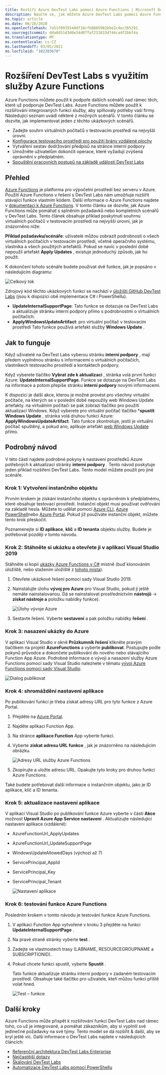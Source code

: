 ```yaml
---
title: Rozšíří Azure DevTest Labs pomocí Azure Functions | Microsoft Docs
description: Naučte se, jak můžete Azure DevTest Labs pomocí Azure Functions roztáhnout.
ms.topic: article
ms.date: 06/26/2020
ms.openlocfilehash: 7a51f0935540df18cfb8805902bbe2c4ec365291
ms.sourcegitcommit: dda0d51d3d0e34d07faf231033d744ca4f2bbf4a
ms.translationtype: MT
ms.contentlocale: cs-CZ
ms.lasthandoff: 03/05/2021
ms.locfileid: "102203670"
---
```

# <a name="use-azure-functions-to-extend-devtest-labs"></a>Rozšíření DevTest Labs s využitím služby Azure Functions
Azure Functions můžete použít k podpoře dalších scénářů nad rámec těch, které už podporuje DevTest Labs. Azure Functions můžete použít k rozšiřování integrovaných funkcí služby, aby splňovaly potřeby vaší firmy. Následující seznam uvádí některé z možných scénářů. V tomto článku se dozvíte, jak implementovat jeden z těchto ukázkových scénářů.

- Zadejte souhrn virtuálních počítačů v testovacím prostředí na nejvyšší úrovni.
- [Konfigurace testovacího prostředí pro použití brány vzdálené plochy](configure-lab-remote-desktop-gateway.md)
- Vytváření sestav dodržování předpisů na stránce interní podpory
- Umožněte uživatelům dokončit operace, které vyžadují zvýšená oprávnění v předplatném.
- [Spouštění pracovních postupů na základě událostí DevTest Labs](https://github.com/RogerBestMsft/DTL-SecureArtifactData)

## <a name="overview"></a>Přehled
[Azure Functions](../azure-functions/functions-overview.md) je platforma pro výpočetní prostředí bez serveru v Azure. Použití Azure Functions v řešení s DevTest Labs nám umožňuje rozšířit stávající funkce vlastním kódem. Další informace o Azure Functions najdete v [dokumentaci k Azure Functions](../azure-functions/functions-overview.md). V tomto článku se dozvíte, jak Azure Functions může pomáhat s splněním požadavků nebo kompletních scénářů v DevTest Labs. Tento článek obsahuje příklad poskytnutí souhrnu virtuálních počítačů v testovacím prostředí na nejvyšší úrovni, jak je znázorněno níže:

**Příklad požadavku/scénáře**: uživatelé můžou zobrazit podrobnosti o všech virtuálních počítačích v testovacím prostředí, včetně operačního systému, vlastníka a všech použitých artefaktů.  Pokud se navíc v poslední době nepoužil artefakt **Apply Updates** , existuje jednoduchý způsob, jak ho použít.

K dokončení tohoto scénáře budete používat dvě funkce, jak je popsáno v následujícím diagramu:  

![Celkový tok](./media/extend-devtest-labs-azure-functions/flow.png)

Zdrojový kód těchto ukázkových funkcí se nachází v [úložišti GitHub DevTest Labs](https://github.com/Azure/azure-devtestlab/tree/master/samples/DevTestLabs/AzureFunctions) (jsou k dispozici obě implementace C# i PowerShellu).

- **UpdateInternalSupportPage**: Tato funkce se dotazuje na DevTest Labs a aktualizuje stránku interní podpory přímo s podrobnostmi o virtuálních počítačích.
- **ApplyWindowsUpdateArtifact**: pro virtuální počítač v testovacím prostředí Tato funkce používá artefakt služby **Windows Update** .

## <a name="how-it-works"></a>Jak to funguje
Když uživatelé na DevTest Labs vyberou stránku **interní podpory** , mají předem vyplněnou stránku s informacemi o virtuálních počítačích, vlastníkech testovacího prostředí a kontaktech podpory.  

Když vyberete tlačítko **Vybrat zde k aktualizaci** , stránka volá první funkci Azure: **UpdateInternalSupportPage**. Funkce se dotazuje na DevTest Labs na informace a potom přepíše stránku **interní podpory** novými informacemi.

K dispozici je další akce, kterou je možné provést pro všechny virtuální počítače, na kterých se v poslední době nepoužily web Windows Update artefakty. na virtuálním počítači se pak zobrazí tlačítko pro použití aktualizací Windows. Když vyberete pro virtuální počítač tlačítko ***spustit Windows Update** , stránka volá druhou funkci Azure: **ApplyWindowsUpdateArtifact**. Tato funkce zkontroluje, jestli je virtuální počítač spuštěný, a pokud ano, aplikuje artefakt [web Windows Update](https://github.com/Azure/azure-devtestlab/tree/master/Artifacts/windows-install-windows-updates) přímo.

## <a name="step-by-step-walkthrough"></a>Podrobný návod
V této části najdete podrobné pokyny k nastavení prostředků Azure potřebných k aktualizaci stránky **interní podpory** . Tento návod poskytuje jeden příklad rozšíření DevTest Labs. Tento model můžete použít pro jiné scénáře.

### <a name="step-1-create-a-service-principal"></a>Krok 1: Vytvoření instančního objektu 
Prvním krokem je získání instančního objektu s oprávněním k předplatnému, které obsahuje testovací prostředí. Instanční objekt musí používat ověřování na základě hesla. Můžete to udělat pomocí [Azure CLI](/cli/azure/create-an-azure-service-principal-azure-cli), [Azure PowerShell](/powershell/azure/create-azure-service-principal-azureps?view=azps-2.5.0)nebo [Azure Portal](../active-directory/develop/howto-create-service-principal-portal.md). Pokud již používáte instanční objekt, můžete tento krok přeskočit.

Poznamenejte si **ID aplikace**, **klíč** a **ID tenanta** objektu služby. Budete je potřebovat později v tomto návodu. 

### <a name="step-2-download-the-sample-and-open-in-visual-studio-2019"></a>Krok 2: Stáhněte si ukázku a otevřete ji v aplikaci Visual Studio 2019
Stáhněte si kopii [ukázky Azure Functions v C#](https://github.com/Azure/azure-devtestlab/tree/master/samples/DevTestLabs/AzureFunctions/CSharp) místně (buď klonováním úložiště, nebo stažením úložiště z [tohoto místa](https://github.com/Azure/azure-devtestlab/archive/master.zip)).  

1. Otevřete ukázkové řešení pomocí sady Visual Studio 2019.  
1. Nainstalujte úlohu **vývoj pro Azure** pro Visual Studio, pokud ji ještě nemáte nainstalovanou. Dá se nainstalovat prostřednictvím **nástrojů**  ->  **získat nástroje a** položku nabídky funkce).

    ![Úlohy vývoje Azure](./media/extend-devtest-labs-azure-functions/azure-development-workload-vs.png)
1. Sestavte řešení. Vyberte **sestavení** a pak položku nabídky **řešení** .

### <a name="step-3-deploy-the-sample-to-azure"></a>Krok 3: nasazení ukázky do Azure
V aplikaci Visual Studio v okně **Průzkumník řešení** klikněte pravým tlačítkem na projekt **AzureFunctions** a vyberte **publikovat**. Postupujte podle pokynů průvodce a dokončete publikování do nového nebo stávajícího Function App Azure. Podrobné informace o vývoji a nasazení služby Azure Functions pomocí sady Visual Studio naleznete v tématu [vývoj Azure Functions pomocí sady Visual Studio](../azure-functions/functions-develop-vs.md).

![Dialog publikovat](./media/extend-devtest-labs-azure-functions/publish-dialog.png)


### <a name="step-4--gather-application-settings"></a>Krok 4: shromáždění nastavení aplikace
Po publikování funkcí je třeba získat adresy URL pro tyto funkce z Azure Portal. 

1. Přejděte na [Azure Portal](https://portal.azure.com). 
1. Najděte aplikaci Function App.
1. Na stránce **aplikace Function** App vyberte funkci. 
1. Vyberte **získat adresu URL funkce** , jak je znázorněno na následujícím obrázku. 

    ![Adresy URL služby Azure Functions](./media/extend-devtest-labs-azure-functions/function-url.png)
4. Zkopírujte a uložte adresu URL. Opakujte tyto kroky pro druhou funkci Azure Functions. 

Také budete potřebovat další informace o instančním objektu, jako je ID aplikace, klíč a ID tenanta.


### <a name="step-5--update-application-settings"></a>Krok 5: aktualizace nastavení aplikace
V aplikaci Visual Studio po publikování funkce Azure vyberte v části **Akce** možnost **Upravit Azure App Service nastavení** . Aktualizujte následující nastavení aplikace (vzdálené):

- AzureFunctionUrl_ApplyUpdates
- AzureFunctionUrl_UpdateSupportPage
- WindowsUpdateAllowedDays (výchozí až 7)
- ServicePrincipal_AppId
- ServicePrincipal_Key
- ServicePrincipal_Tenant

    ![Nastavení aplikace](./media/extend-devtest-labs-azure-functions/application-settings.png)

### <a name="step-6-test-the-azure-function"></a>Krok 6: testování funkce Azure Functions
Posledním krokem v tomto návodu je testování funkce Azure Functions.  

1. V aplikaci Function App vytvořené v kroku 3 přejděte na funkci **UpdateInternalSupportPage** . 
1. Na pravé straně stránky vyberte **test** . 
1. Zadejte ve vlastnostech trasy (LABNAME, RESOURCEGROUPNAME a SUBSCRIPTIONID).
1. Pokud chcete funkci spustit, vyberte **Spustit** .  

    Tato funkce aktualizuje stránku interní podpory v zadaném testovacím prostředí. Obsahuje také tlačítko pro uživatele, kteří můžou funkci příště volat hned.

    ![Test – funkce](./media/extend-devtest-labs-azure-functions/test-function.png)

## <a name="next-steps"></a>Další kroky
Azure Functions může přispět k rozšiřování funkcí DevTest Labs nad rámec toho, co už je integrované, a pomáhat zákazníkům, aby si vyplnili své jedinečné požadavky na své týmy. Tento model se dá rozšířit & další, aby se kryl ještě víc.  Další informace o DevTest Labs najdete v následujících článcích: 

- [Referenční architektura DevTest Labs Enterprise](devtest-lab-reference-architecture.md)
- [Nejčastější dotazy](devtest-lab-faq.md)
- [Škálování DevTest Labs](devtest-lab-guidance-scale.md)
- [Automatizace DevTest Labs pomocí PowerShellu](https://github.com/Azure/azure-devtestlab/tree/master/samples/DevTestLabs/Modules/Library/Tests)








